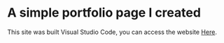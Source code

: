 # A simple portfolio page I created
This site was built Visual Studio Code, you can access the website [Here](https://notadev900.github.io/Portfolio/#home).
